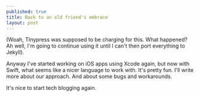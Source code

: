 ```yaml
---
published: true
title: Back to an old friend's embrace
layout: post
---
```

(Woah, TInypress was supposed to be charging for this. What happened? Ah well, I'm going to continue using it until I can't then port everything to Jekyll).

Anyway I've started working on iOS apps using Xcode again, but now with Swift, what seems like a nicer language to work with. It's pretty fun. I'll write more about our approach. And about some bugs and workarounds.

It's nice to start tech blogging again.

